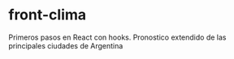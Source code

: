 # front-clima
 Primeros pasos en React con hooks. Pronostico extendido de las principales ciudades de Argentina
